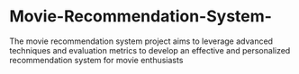 # Movie-Recommendation-System-
The movie recommendation system project aims to leverage advanced techniques and evaluation metrics to develop an effective and personalized recommendation system for movie enthusiasts
